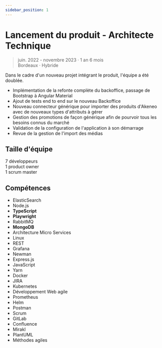 ```yaml
---
sidebar_position: 1
---
```


# Lancement du produit - Architecte Technique

> juin. 2022 - novembre 2023 · 1 an 6 mois\
> Bordeaux · Hybride

Dans le cadre d'un nouveau projet intégrant le produit, l'équipe a été doublée.

- Implémentation de la refonte complète du backoffice, passage de Bootstrap à Angular Material
- Ajout de tests end to end sur le nouveau Backoffice
- Nouveau connecteur générique pour importer des produits d'Akeneo avec de nouveaux types d'attributs à gérer
- Gestion des promotions de façon générique afin de pourvoir tous les besoins connus du marché
- Validation de la configuration de l'application à son démarrage
- Revue de la gestion de l'import des médias

## Taille d'équipe

7 développeurs\
1 product owner\
1 scrum master

## Compétences

- ElasticSearch
- Node.js
- **TypeScript**
- **Playwright**
- RabbitMQ
- **MongoDB**
- Architecture Micro Services
- Linux
- REST
- Grafana
- Newman
- Express.js
- JavaScript
- Yarn
- Docker
- JIRA
- Kubernetes
- Développement Web agile
- Prometheus
- Helm
- Postman
- Scrum
- GitLab
- Confluence
- Mirakl
- PlantUML
- Méthodes agiles
